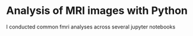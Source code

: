 # Analysis of MRI images with Python

I conducted common fmri analyses across several jupyter notebooks
